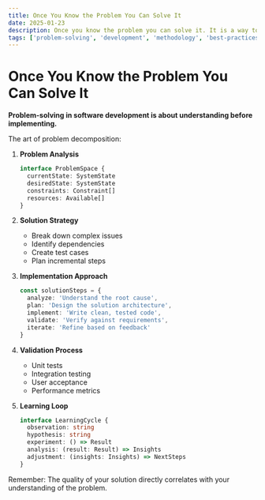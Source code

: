```yaml
---
title: Once You Know the Problem You Can Solve It
date: 2025-01-23
description: Once you know the problem you can solve it. It is a way to think about problem solving.
tags: ['problem-solving', 'development', 'methodology', 'best-practices']
---
```


# Once You Know the Problem You Can Solve It

**Problem-solving in software development is about understanding before implementing.**

The art of problem decomposition:

1. **Problem Analysis**

   ```typescript
   interface ProblemSpace {
     currentState: SystemState
     desiredState: SystemState
     constraints: Constraint[]
     resources: Available[]
   }
   ```

2. **Solution Strategy**  
   - Break down complex issues
   - Identify dependencies
   - Create test cases
   - Plan incremental steps

3. **Implementation Approach**

   ```typescript
   const solutionSteps = {
     analyze: 'Understand the root cause',
     plan: 'Design the solution architecture',
     implement: 'Write clean, tested code',
     validate: 'Verify against requirements',
     iterate: 'Refine based on feedback'
   }
   ```

4. **Validation Process**  
   - Unit tests
   - Integration testing
   - User acceptance
   - Performance metrics

5. **Learning Loop**

   ```typescript
   interface LearningCycle {
     observation: string
     hypothesis: string
     experiment: () => Result
     analysis: (result: Result) => Insights
     adjustment: (insights: Insights) => NextSteps
   }
   ```

Remember: The quality of your solution directly correlates with your understanding of the problem.
